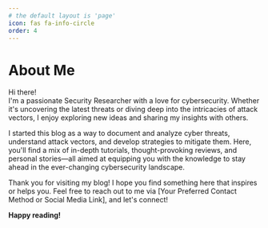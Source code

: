 ```yaml
---
# the default layout is 'page'
icon: fas fa-info-circle
order: 4
---
```


# About Me

Hi there!  
I'm a passionate Security Researcher with a love for cybersecurity. Whether it's uncovering the latest threats or diving deep into the intricacies of attack vectors, I enjoy exploring new ideas and sharing my insights with others.

I started this blog as a way to document and analyze cyber threats, understand attack vectors, and develop strategies to mitigate them. Here, you'll find a mix of in-depth tutorials, thought-provoking reviews, and personal stories—all aimed at equipping you with the knowledge to stay ahead in the ever-changing cybersecurity landscape.

Thank you for visiting my blog! I hope you find something here that inspires or helps you. Feel free to reach out to me via [Your Preferred Contact Method or Social Media Link], and let's connect!

**Happy reading!**
